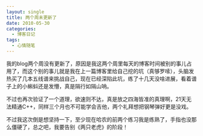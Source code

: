 ```yaml
---
layout: single
title: 两个周未更新了
date: 2010-05-30
categories:
  - 博客日记
tags:
  - 心情随笔
---
```


我的blog两个周没有更新了，原因是我这两个周里每天的博客时间被别的事儿占用了，而这个别的事儿就是我在上一篇博客里给自己挖的坑（真够罗嗦），头脑发热买了几本五线谱来挑战自己，现在已经深陷此坑，练了十几天没啥进展，看着谱子上的小蝌蚪还是发懵，真是隔行如隔山呐。

不过也再次验证了一个道理，欲速则不达，真是放之四海皆准的真理啊，21天无法精通C++，同样三个月也不可能学会吉他，两个礼拜想把钢琴弹好更是没戏。

不过我这次倒是想坚持一下，至少现在哈农的前两个练习我是练熟了，手指也没那么僵硬了，总之吧，我要告别《两只老虎》的阶段！
